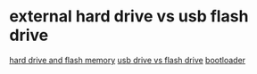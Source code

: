 # external hard drive vs usb flash drive
[hard drive and flash memory](https://www.quora.com/What-is-the-difference-between-flash-memory-and-a-hard-drive)
[usb drive vs flash drive](https://www.quora.com/What-is-the-difference-between-a-USB-drive-and-a-flash-drive)
[bootloader](bootloader)
